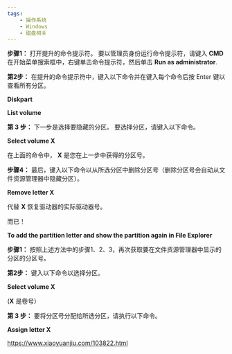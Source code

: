 ```yaml
---
tags:
    - 操作系统
    - Windows
    - 磁盘相关
---
```


**步骤1：** 打开提升的命令提示符。 要以管理员身份运行命令提示符，请键入 **CMD** 在开始菜单搜索框中，右键单击命令提示符，然后单击 **Run as administrator**.



**第2步：** 在提升的命令提示符中，键入以下命令并在键入每个命令后按 Enter 键以查看所有分区。

**Diskpart**

**List volume**

**第 3 步：** 下一步是选择要隐藏的分区。 要选择分区，请键入以下命令。

**Select volume X**

在上面的命令中， **X** 是您在上一步中获得的分区号。



**步骤4：** 最后，键入以下命令以从所选分区中删除分区号（删除分区号会自动从文件资源管理器中隐藏分区）。

**Remove letter X**

代替 **X** 恢复驱动器的实际驱动器号。

而已！

**To add the partition letter and show the partition again in File Explorer**

**步骤1：** 按照上述方法中的步骤1、2、3，再次获取要在文件资源管理器中显示的分区的分区号。

**第2步：** 键入以下命令以选择分区。

**Select volume X**

(**X** 是卷号）

**第 3 步：** 要将分区号分配给所选分区，请执行以下命令。

**Assign letter X**



https://www.xiaoyuanjiu.com/103822.html


